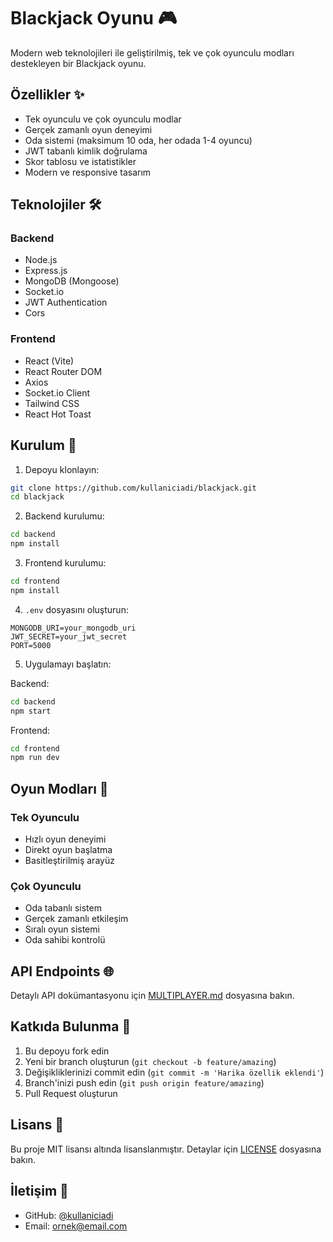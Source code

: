 # Blackjack Oyunu 🎮

Modern web teknolojileri ile geliştirilmiş, tek ve çok oyunculu modları destekleyen bir Blackjack oyunu.

## Özellikler ✨

- Tek oyunculu ve çok oyunculu modlar
- Gerçek zamanlı oyun deneyimi
- Oda sistemi (maksimum 10 oda, her odada 1-4 oyuncu)
- JWT tabanlı kimlik doğrulama
- Skor tablosu ve istatistikler
- Modern ve responsive tasarım

## Teknolojiler 🛠

### Backend

- Node.js
- Express.js
- MongoDB (Mongoose)
- Socket.io
- JWT Authentication
- Cors

### Frontend

- React (Vite)
- React Router DOM
- Axios
- Socket.io Client
- Tailwind CSS
- React Hot Toast

## Kurulum 🚀

1. Depoyu klonlayın:

```bash
git clone https://github.com/kullaniciadi/blackjack.git
cd blackjack
```

2. Backend kurulumu:

```bash
cd backend
npm install
```

3. Frontend kurulumu:

```bash
cd frontend
npm install
```

4. `.env` dosyasını oluşturun:

```env
MONGODB_URI=your_mongodb_uri
JWT_SECRET=your_jwt_secret
PORT=5000
```

5. Uygulamayı başlatın:

Backend:

```bash
cd backend
npm start
```

Frontend:

```bash
cd frontend
npm run dev
```

## Oyun Modları 🎲

### Tek Oyunculu

- Hızlı oyun deneyimi
- Direkt oyun başlatma
- Basitleştirilmiş arayüz

### Çok Oyunculu

- Oda tabanlı sistem
- Gerçek zamanlı etkileşim
- Sıralı oyun sistemi
- Oda sahibi kontrolü

## API Endpoints 🌐

Detaylı API dokümantasyonu için [MULTIPLAYER.md](./MULTIPLAYER.md) dosyasına bakın.

## Katkıda Bulunma 🤝

1. Bu depoyu fork edin
2. Yeni bir branch oluşturun (`git checkout -b feature/amazing`)
3. Değişikliklerinizi commit edin (`git commit -m 'Harika özellik eklendi'`)
4. Branch'inizi push edin (`git push origin feature/amazing`)
5. Pull Request oluşturun

## Lisans 📝

Bu proje MIT lisansı altında lisanslanmıştır. Detaylar için [LICENSE](./LICENSE) dosyasına bakın.

## İletişim 📧

- GitHub: [@kullaniciadi](https://github.com/kullaniciadi)
- Email: ornek@email.com
